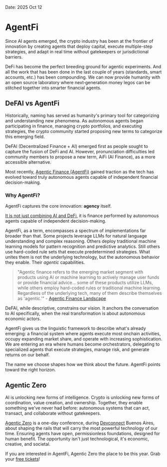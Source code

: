 Date: 2025 Oct 12
# AgentFi

Since AI agents emerged, the crypto industry has been at the frontier of innovation by creating agents that deploy capital, execute multiple-step strategies, and adapt in real time without gatekeepers or jurisdictional barriers.

DeFi has become the perfect breeding ground for agentic experiments. And all the work that has been done in the last couple of years (standards, smart accounts, etc.) has been compounding. We can now provide humanity with an open source laboratory where next‑generation money legos can be stitched together into smarter financial agents.

## DeFAI vs AgentFi

Historically, naming has served as humanity's primary tool for categorizing and understanding new phenomena. As autonomous agents began participating in finance, managing crypto portfolios, and executing strategies, the crypto community started proposing new terms to categorize this emerging field.

DeFAI (Decentralized Finance + AI) emerged first as people sought to capture the fusion of DeFi and AI. However, pronunciation difficulties led community members to propose a new term, AiFi (AI Finance), as a more accessible alternative.

Most recently, [Agentic Finance (AgentFi)](https://x.com/0xsamgreen/status/1952407389145387138) gained traction as the tech has evolved toward truly autonomous agents capable of independent financial decision-making.

### Why AgentFi?

AgentFi captures the core innovation: **agency** itself.

[It is not just combining AI and DeFi](https://x.com/0xpili_/status/1970225079180005573), it is finance performed by autonomous agents capable of independent decision-making.

AgentFi, as a term, encompasses a spectrum of implementations far broader than that. Some projects leverage LLMs for natural language understanding and complex reasoning. Others deploy traditional machine learning models for pattern recognition and predictive analytics. Still others use hard-coded rule sets that execute predetermined strategies. What unites them is not the underlying technology, but the autonomous behavior they enable. Their *agentic* capabilities.

> "Agentic finance refers to the emerging market segment with products using AI or machine learning to actively manage user funds or provide financial advice... some of these products utilize LLMs, while others employ hard-coded rules or traditional machine learning. Regardless of the underlying tech, many of them describe themselves as 'agentic.'" - [Agentic Finance Landscape](https://www.cambrian.org/blog/agentic-finance-landscape-2025)

DeFAI, while descriptive, constrains our vision. It anchors the conversation to AI specifically, when the real transformation is about autonomous economic actors.

AgentFi gives us the linguistic framework to describe what's already emerging: a financial system where agents execute most onchain activities, occupy expanding market share, and operate with increasing sophistication. We are entering an era where humans become orchestrators, delegating to specialized agents that execute strategies, manage risk, and generate returns on our behalf.

The name we choose shapes how we think about the future. AgentFi points toward the right horizon.

## Agentic Zero

AI is unlocking new forms of intelligence. Crypto is unlocking new forms of coordination, value creation, and ownership. Together, they enable something we've never had before: autonomous systems that can act, transact, and collaborate without gatekeepers.

[Agentic Zero](https://agenticzero.xyz/) is a one-day conference, during [Devconnect](https://devconnect.org/) Buenos Aires, about shaping the rails that will carry the most powerful technology of our time. Ensuring agents have open, permissionless foundations, designed for human benefit. The opportunity isn't just technological, it's economic, creative, and societal.

If you are interested in AgentFi, Agentic Zero the place to be this year. Grab your [free tickets](https://devconnect.org/calendar?event=agenticzero)! 
